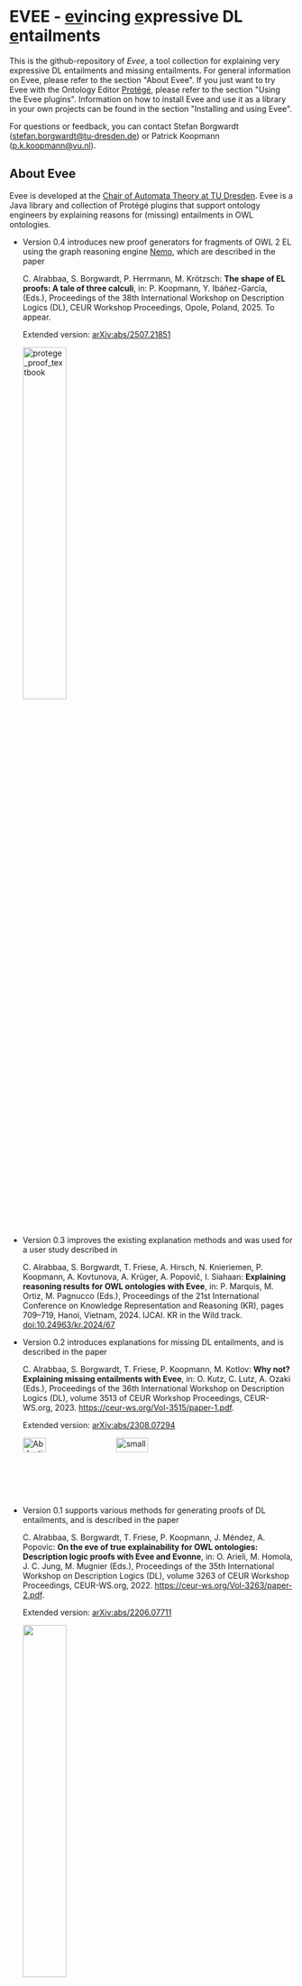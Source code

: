 # EVEE - <u>ev</u>incing <u>e</u>xpressive DL <u>e</u>ntailments
This is the github-repository of *Evee*, a tool collection for explaining very expressive DL entailments and missing entailments.
For general information on Evee, please refer to the section "About Evee".
If you just want to try Evee with the Ontology Editor [Protégé](https://protege.stanford.edu/ "https://protege.stanford.edu/"), please refer to the section "Using the Evee plugins".
Information on how to install Evee and use it as a library in your own projects can be found in the section "Installing and using Evee".

For questions or feedback, you can contact Stefan Borgwardt ([stefan.borgwardt@tu-dresden.de](mailto:stefan.borgwardt@tu-dresden.de)) or Patrick Koopmann ([p.k.koopmann@vu.nl](mailto:p.k.koopmann@vu.nl)).

## About Evee
Evee is developed at the [Chair of Automata Theory at TU Dresden](https://tu-dresden.de/ing/informatik/thi/lat "https://tu-dresden.de/ing/informatik/thi/lat").
Evee is a Java library and collection of Protégé plugins that support ontology engineers by explaining reasons for (missing) entailments in OWL ontologies.

- Version 0.4 introduces new proof generators for fragments of OWL 2 EL using the graph reasoning engine [Nemo](https://github.com/knowsys/nemo), which are described in the paper

  C. Alrabbaa, S. Borgwardt, P. Herrmann, M. Krötzsch: **The shape of EL proofs: A tale of three calculi**, in: P. Koopmann, Y. Ibáñez-García, (Eds.), Proceedings of the 38th International Workshop on Description Logics (DL), CEUR Workshop Proceedings, Opole, Poland, 2025. To appear.
  
  Extended version: [arXiv:abs/2507.21851](https://arxiv.org/abs/2507.21851)

  <img width="40%" height="40%" alt="protege_proof_textbook" src="https://github.com/user-attachments/assets/7d6180fb-c891-4705-986d-7db17290f680" />

- Version 0.3 improves the existing explanation methods and was used for a user study described in

  C. Alrabbaa, S. Borgwardt, T. Friese, A. Hirsch, N. Knieriemen, P. Koopmann, A. Kovtunova, A. Krüger, A. Popovič, I. Siahaan: **Explaining reasoning results for OWL ontologies with Evee**, in: P. Marquis, M. Ortiz, M. Pagnucco (Eds.), Proceedings of the 21st International Conference on Knowledge Representation and Reasoning (KR), pages 709–719, Hanoi, Vietnam, 2024. IJCAI. KR in the Wild track.
  [doi:10.24963/kr.2024/67](https://doi.org/10.24963/kr.2024/67)

- Version 0.2 introduces explanations for missing DL entailments, and is described in the paper

  C. Alrabbaa, S. Borgwardt, T. Friese, P. Koopmann, M. Kotlov: **Why not? Explaining missing entailments with Evee**, in: O. Kutz, C. Lutz, A. Ozaki (Eds.), Proceedings of the 36th International Workshop on Description Logics (DL), volume 3513 of CEUR Workshop Proceedings, CEUR-WS.org, 2023.
  https://ceur-ws.org/Vol-3515/paper-1.pdf.

  Extended version: [arXiv:abs/2308.07294](https://arxiv.org/abs/2308.07294)
  
  <div style="display: flex;">
    <a href="https://github.com/de-tu-dresden-inf-lat/evee/assets/98273877/bbd03678-1394-41de-8904-24231a47531c">
      <img src="https://github.com/de-tu-dresden-inf-lat/evee/assets/98273877/bbd03678-1394-41de-8904-24231a47531c" alt="AbductionLetheResult" width="50%" height="50%">
    </a>
    <a href="https://github.com/de-tu-dresden-inf-lat/evee/assets/98273877/d8089df4-8da0-4b63-ba7f-02d9254e23a7">
      <img src="https://github.com/de-tu-dresden-inf-lat/evee/assets/98273877/d8089df4-8da0-4b63-ba7f-02d9254e23a7" alt="small-model-spicy-american-flat" width="49%" height="50%">
    </a>
  </div>

- Version 0.1 supports various methods for generating proofs of DL entailments, and is described in the paper

  C. Alrabbaa, S. Borgwardt, T. Friese, P. Koopmann, J. Méndez, A. Popovic: **On the eve of true explainability for OWL ontologies: Description logic proofs with Evee and Evonne**, in: O. Arieli, M. Homola, J. C. Jung, M. Mugnier (Eds.), Proceedings of the 35th International Workshop on Description Logics (DL), volume 3263 of CEUR Workshop Proceedings, CEUR-WS.org, 2022.
  https://ceur-ws.org/Vol-3263/paper-2.pdf.

  Extended version: [arXiv:abs/2206.07711](https://arxiv.org/abs/2206.07711)
  
  <img src="https://user-images.githubusercontent.com/8749392/183616469-05452593-ae9b-496a-a55d-4fda6d122f2a.png" width="40%" height="40%">

## Using the Evee plugins
1. Install [Protégé](https://protege.stanford.edu/ "https://protege.stanford.edu/"). Evee was developed for and tested with Protégé version 5.5.0.
2. Install both the [protege-proof-explanation](https://github.com/liveontologies/protege-proof-explanation "https://github.com/liveontologies/protege-proof-explanation") plugin and the [proof utility library](https://github.com/liveontologies/puli "https://github.com/liveontologies/puli") PULi.
3. Copy the evee-protege-*.jar files from the Evee release to the directory "plugins" of your local Protégé installation.
4. (Optional) Install [SPASS](https://www.mpi-inf.mpg.de/departments/automation-of-logic/software/spass-workbench/classic-spass-theorem-prover "https://www.mpi-inf.mpg.de/departments/automation-of-logic/software/spass-workbench/classic-spass-theorem-prover"), which is required for the Connection-Minimal Abduction solver utilizing [CAPI](https://lat.inf.tu-dresden.de/~koopmann/CAPI/ "https://lat.inf.tu-dresden.de/~koopmann/CAPI/").
For Linux and macOS, please refer to [the web page of CAPI](https://lat.inf.tu-dresden.de/~koopmann/CAPI/ "https://lat.inf.tu-dresden.de/~koopmann/CAPI/") for further information on how to install SPASS.
For Windows, please refer to [the web page of SPASS](https://www.mpi-inf.mpg.de/departments/automation-of-logic/software/spass-workbench/classic-spass-theorem-prover/download "https://www.mpi-inf.mpg.de/departments/automation-of-logic/software/spass-workbench/classic-spass-theorem-prover/download").
On Windows, the Connection-Minimal Abduction solver was developed and tested with SPASS 3.5.
When using the Connection-Minimal Abduction solver for the first time, you will be asked to enter the path to the SPASS executable, i.e. the file named *SPASS* or *SPASS.exe*.
5. (Optional) Install [Nemo](https://github.com/knowsys/nemo), which is required for the Nemo-based proof generators.

Some of the Evee plugins require the OWL Reasoner [HermiT](http://www.hermit-reasoner.com/index.html "http://www.hermit-reasoner.com/index.html"), which is already included as a plugin in Protégé.


## Compiling and using Evee

### Requirements
Evee requires the following software, which is included as a git-submodule:
- The library [lat-scala-dl-tools](https://github.com/de-tu-dresden-inf-lat/lat-scala-dl-tools "https://github.com/de-tu-dresden-inf-lat/lat-scala-dl-tools")
- The library [LETHE-0.8](https://github.com/PKoopmann/LETHE-0.8.git "https://github.com/PKoopmann/LETHE-0.8.git")

The Evee-Protégé plugins require the following other Protégé plugins:
- The [protege-proof-explanation](https://github.com/liveontologies/protege-proof-explanation "https://github.com/liveontologies/protege-proof-explanation") plugin
- The [proof utility library](https://github.com/liveontologies/puli "https://github.com/liveontologies/puli") PULi
- The OWL Reasoner [HermiT](http://www.hermit-reasoner.com/index.html "http://www.hermit-reasoner.com/index.html"), which is already included as a plugin in Protégé version 5.5.0.

These plugins also need to be installed into Protégé in order to use the Evee Protégé plugins.

### Installation

#### Getting the latest stable version of Evee
1. If you have never downloaded this repository, use `git clone https://github.com/de-tu-dresden-inf-lat/evee --recurse-submodules`.
   If you have already cloned this repository in the past, use `git pull origin main` from the root directory.
   These commands will create/update your local repository of Evee (including the submodules [lat-scala-dl-tools](https://github.com/de-tu-dresden-inf-lat/lat-scala-dl-tools "https://github.com/de-tu-dresden-inf-lat/lat-scala-dl-tools") and [LETHE-0.8](https://github.com/PKoopmann/LETHE-0.8.git "https://github.com/PKoopmann/LETHE-0.8.git")) to the latest commit.

2. Currently, the latest stable version of Evee is tagged as `v04` (you can find previous stable versions by checking the *Releases* on GitHub).
   To check out the commit of this version, use `git checkout tags/v0.4`.
   This command will set your local Evee-repository to the commit of this release.
   However, this does **not** change the submodules [lat-scala-dl-tools](https://github.com/de-tu-dresden-inf-lat/lat-scala-dl-tools "https://github.com/de-tu-dresden-inf-lat/lat-scala-dl-tools") or [LETHE-0.8](https://github.com/PKoopmann/LETHE-0.8.git "https://github.com/PKoopmann/LETHE-0.8.git") to the commit associated with the stable release.

3. Use `git submodule update` to set the submodules [lat-scala-dl-tools](https://github.com/de-tu-dresden-inf-lat/lat-scala-dl-tools "https://github.com/de-tu-dresden-inf-lat/lat-scala-dl-tools") and [LETHE-0.8](https://github.com/PKoopmann/LETHE-0.8.git "https://github.com/PKoopmann/LETHE-0.8.git") to the commit specified in the stable release you have just checked out.

#### Compiling Evee with Maven

Evee was developed to work with the OWL API versions 4 and 5.
For easy compilation, we have created several Maven profiles:
- owlapi4: This will compile all submodules of Evee except the Evee Protégé plugins. The resulting .jar files will have the OWL API version 4 as a dependency.
- owlapi5: This will compile all submodules of Evee except the Evee Protégé plugins. The resulting .jar files will have the OWL API version 5 as a dependency.
- protege: This will compile all submodules of Evee including the Evee Protégé plugins. As Protégé itself uses the OWL API version 4, every compiled .jar  file will have the OWL API version 4 as a dependency.
- complete: This will compile all submodules of Evee. Every library except for evee-elimination-proofs-fame and the Protégé plugins will be compiled in 2 versions, one using the OWL API version 4, the other using the OWL API version 5.

The standard profile is "complete", which can be used via the command `mvn clean install` from the root directory.
If you want to use any of the other profiles, use the command `mvn clean install -P profileName` instead, where *profileName* is one of the other 3 mentioned above.

For easy reuse of Evee as a library, use [evee-libs-owlapi4](evee-libs/evee-libs-owlapi4/pom.xml) or [evee-libs-owlapi5](evee-libs/evee-libs-owlapi5/pom.xml) as a dependency, depending on the version of the OWL API that you need.
These libraries contain all submodules of Evee except for the Evee Protégé plugins.

### Technical notes

Evee was developed for and tested with Java version 8.

Any Scala code of this repository was written for Scala version 2.12.6.

The Protégé plugins were developed for and tested with Protégé version 5.5.0.

The Nemo-based proof generators were tested with Nemo version 0.8.0.

On Windows, the Connection-Minimal Abduction solver was developed and tested with SPASS 3.5 for Windows.

Evee internally relies on the libraries FamePlus and CAPI.
These two libraries have been pre-installed to a maven-repository in the directory [lib](lib).
If you only want to use the Evee plugins for Protégé, no further steps are required.
However, if you want to use Evee anywhere else (e.g. as part of your own project), Fame and CAPI are required for some functionalities of Evee.
In this case, please declare the directory [lib](lib) as a repository in your pom like this:

```xml
<repository>
  <name>localRepository</name>
  <id>localRepository</id>
  <url>file:path/to/lib</url>
</repository>
```

In this declaration, `path/to/lib` should be replaced by the path to the directory [lib](lib).

## Disclaimer

FamePlus, CAPI, SPASS, and Nemo, all libraries and programs that Evee relies on internally, were *NOT* created by the developers of Evee.

For further information on Fame, please see [http://www.cs.man.ac.uk/~schmidt/sf-fame/](http://www.cs.man.ac.uk/~schmidt/sf-fame/ "http://www.cs.man.ac.uk/~schmidt/sf-fame/").

For further information on CAPI, please see [https://lat.inf.tu-dresden.de/~koopmann/CAPI/](https://lat.inf.tu-dresden.de/~koopmann/CAPI/ "https://lat.inf.tu-dresden.de/~koopmann/CAPI/").

For further information on SPASS, please see [https://www.mpi-inf.mpg.de/departments/automation-of-logic/software/spass-workbench/classic-spass-theorem-prover](https://www.mpi-inf.mpg.de/departments/automation-of-logic/software/spass-workbench/classic-spass-theorem-prover "https://www.mpi-inf.mpg.de/departments/automation-of-logic/software/spass-workbench/classic-spass-theorem-prover").

For further information on Nemo, please see [https://github.com/knowsys/nemo](https://github.com/knowsys/nemo).

Lethe has been developed by Patrick Koopmann; see [https://lat.inf.tu-dresden.de/~koopmann/LETHE/](https://lat.inf.tu-dresden.de/~koopmann/LETHE/ "https://lat.inf.tu-dresden.de/~koopmann/LETHE/").
